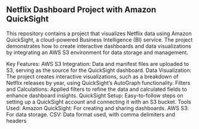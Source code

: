 ## Netflix Dashboard Project with Amazon QuickSight

This repository contains a project that visualizes Netflix data using Amazon QuickSight, a cloud-powered Business Intelligence (BI) service. The project demonstrates how to create interactive dashboards and data visualizations by integrating an AWS S3 environment for data storage and management.

Key Features:
AWS S3 Integration: Data and manifest files are uploaded to S3, serving as the source for the QuickSight dashboard.
Data Visualization: The project creates interactive visualizations, such as a breakdown of Netflix releases by year, using QuickSight’s AutoGraph functionality.
Filters and Calculations: Applied filters to refine the data and calculated fields to enhance dashboard insights.
QuickSight Setup: Easy-to-follow steps on setting up a QuickSight account and connecting it with an S3 bucket.
Tools Used:
Amazon QuickSight: For creating and sharing dashboards.
AWS S3: For data storage.
CSV: Data format used, with comma delimiters and headers
